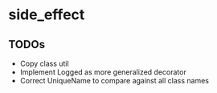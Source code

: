 # side_effect

## TODOs
* Copy class util
* Implement Logged as more generalized decorator
* Correct UniqueName to compare against all class names
